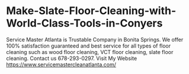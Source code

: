 # Make-Slate-Floor-Cleaning-with-World-Class-Tools-in-Conyers
Service Master Atlanta is Trustable Company in Bonita Springs. We offer 100% satisfaction guaranteed and best service for all types of floor cleaning such as wood floor cleaning, VCT floor cleaning, slate floor cleaning. Contact us 678-293-0297. Visit My Website https://www.servicemastercleanatlanta.com/ 
